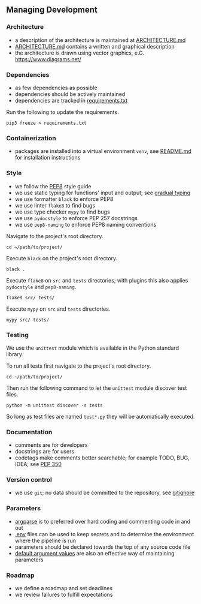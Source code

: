 ## Managing Development

### Architecture
    
- a description of the architecture is maintained at [ARCHITECTURE.md](ARCHITECTURE.md)
- [ARCHITECTURE.md](ARCHITECTURE.md) contains a written and graphical description
- the architecture is drawn using vector graphics, e.G. <https://www.diagrams.net/>

### Dependencies

- as few dependencies as possible
- dependencies should be actively maintained
- dependencies are tracked in [requirements.txt](requirements.txt)

Run the following to update the requirements.

	pip3 freeze > requirements.txt

### Containerization
  
- packages are installed into a virtual environment `venv`, see [README.md](README.md) for installation instructions
	
	
### Style

- we follow the [PEP8](https://www.python.org/dev/peps/pep-0008/) style guide
- we use static typing for functions' input and output; see [gradual typing](https://www.python.org/dev/peps/pep-0483/)
- we use formatter `black` to enforce PEP8
- we use linter `flake8` to find bugs
- we use type checker `mypy` to find bugs
- we use `pydocstyle` to enforce PEP 257 docstrings
- we use `pep8-naming` to enforce PEP8 naming conventions

Navigate to the project's root directory.

	cd ~/path/to/project/

Execute `black` on the project's root directory.

	black .

Execute `flake8` on `src` and `tests` directories; with plugins this also applies `pydocstyle` and `pep8-naming`.

	flake8 src/ tests/

Execute `mypy` on `src` and `tests` directories.

	mypy src/ tests/

### Testing

We use the `unittest` module which is available in the Python standard library.

To run all tests first navigate to the project's root directory.

	cd ~/path/to/project/

Then run the following command to let the `unittest` module discover test files.

	python -m unittest discover -s tests

So long as test files are named `test*.py` they will be automatically executed.

### Documentation

- comments are for developers
- docstrings are for users
- codetags make comments better searchable; for example TODO, BUG, IDEA; see [PEP 350](https://www.python.org/dev/peps/pep-0350/#mnemonics)
	
### Version control

- we use `git`; no data should be committed to the repository, see [gitignore](https://git-scm.com/docs/gitignore)
	
### Parameters

- [argparse](https://docs.python.org/3/library/argparse.html) is to preferred over hard coding and commenting code in and out
- [.env](https://github.com/theskumar/python-dotenv/) files can be used to keep secrets and to determine the environment where the pipeline is run
- parameters should be declared towards the top of any source code file
- [default argument values](https://docs.python.org/3/tutorial/controlflow.html#default-argument-values) are also an effective way of maintaining parameters

### Roadmap

- we define a roadmap and set deadlines
- we review failures to fulfill expectations